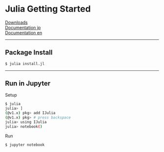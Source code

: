 # Julia Getting Started

[Downloads](https://julialang.org/downloads/)  
[Documentation jp](https://mnru.github.io/julia-doc-ja-v1.0/index.html)  
[Documentation en](https://docs.julialang.org/en/v1/)

***

## Package Install

```bash
$ julia install.jl
```

***

## Run in Jupyter

Setup

```bash
$ julia
julia> ]
(@v1.x) pkg> add IJulia
(@v1.x) pkg> # press backspace
julia> using IJulia
julia> notebook()
```

Run

```
$ jupyter notebook
```